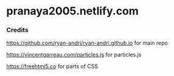 # pranaya2005.netlify.com

### Credits
https://github.com/ryan-andri/ryan-andri.github.io for main repo

https://vincentgarreau.com/particles.js for particles.js

https://freehtml5.co for parts of CSS
